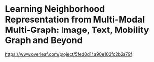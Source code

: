 # Learning Neighborhood Representation from Multi-Modal Multi-Graph: Image, Text, Mobility Graph and Beyond

https://www.overleaf.com/project/5fed0d14a90e103fc2b2a79f
